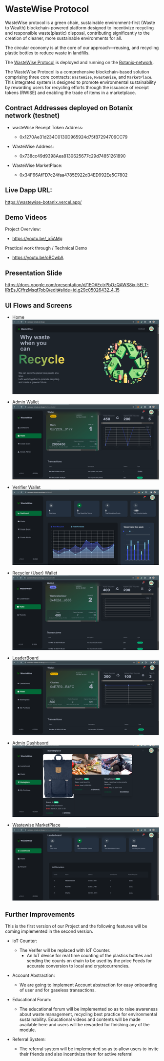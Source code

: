 # WasteWise Protocol

WasteWise protocol is a green chain, sustainable environment-first (Waste to Wealth) blockchain-powered platform designed to incentivize recycling and responsible waste(plastic) disposal, contributing significantly to the creation of cleaner, more sustainable environments for all.

The circular economy is at the core of our approach—reusing, and recycling plastic bottles to reduce waste in landfills.

The [WasteWise Protocol](https://wastewise-botanix.vercel.app/) is deployed and running on the [Botanix-network](https://docs.botanixlabs.xyz/botanix-labs).

The WasteWise Protocol is a comprehensive blockchain-based solution comprising three core contracts: `WasteWise`, `RwasteWise`, and `MarketPlace`. This integrated system is designed to promote environmental sustainability by rewarding users for recycling efforts through the issuance of receipt tokens (RWISE) and enabling the trade of items in a marketplace.


## Contract Addresses deployed on Botanix network (testnet)

- wasteWise Receipt Token Address:
  - 0x1270Ae31d234C0130D965924d75fB7294706CC79

- WasteWise Address:
  - 0x738cc49d9398Aea8130625677c29d74851261890

- WasteWise MarketPlace:
  - 0x34F66AfFD7c24faa4785E922d34ED992Ee5C7802

## Live Dapp URL:
https://wastewise-botanix.vercel.app/












## Demo Videos

Project Overview:

- https://youtu.be/_x5AMg


Practical work through / Technical Demo 
  - https://youtu.be/oBCwbA

## Presentation Slide

https://docs.google.com/presentation/d/1EOAEctrPbOzQAWS8ix-5ELT-IRrEsJCffrzMsqf7obQ/edit#slide=id.g29c05026432_4_15

## UI Flows and Screens

- Home
  ![01](./images/01.png)

- Admin Wallet
  ![05](./images/05.png)

- Verifier Wallet
  ![04](./images/04.png)

- Recycler (User) Wallet
  ![02](./images/02.png)

- LeaderBoard
  ![03](./images/03.png)

- Admin Dashbaord
  ![06](./images/06.png)

- Wastewise MarketPlace
  ![07](./images/07.png)

## Further Improvements

This is the first version of our Project and the following features will be coming implemented in the second version.

- IoT Counter:

  - The Verifer will be replaced with IoT Counter.
    - An IoT device for real time counting of the plastics bottles and sending the counts on chain to be used by the price Feeds for accurate conversion to local and cryptocurrencies.

- Account Abstraction:

  - We are going to implement Account abstraction for easy onboarding of user and for gaseless transactions.

- Educational Forum:

  - The educational forum will be implemented so as to raise awareness about waste management, recycling best practice for environmental sustainability. Educational videos and contents will be made available here and users will be rewarded for finishing any of the module.

- Referral System:
  - The referral system will be implemented so as to allow users to invite their friends and also incentivize them for active referral
